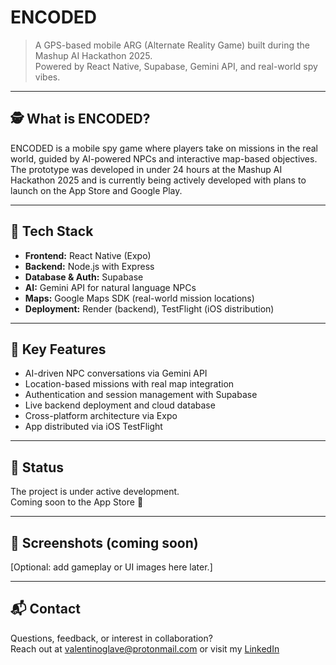 # ENCODED

> A GPS-based mobile ARG (Alternate Reality Game) built during the Mashup AI Hackathon 2025.  
> Powered by React Native, Supabase, Gemini API, and real-world spy vibes.

---

## 🕵️ What is ENCODED?

ENCODED is a mobile spy game where players take on missions in the real world, guided by AI-powered NPCs and interactive map-based objectives. The prototype was developed in under 24 hours at the Mashup AI Hackathon 2025 and is currently being actively developed with plans to launch on the App Store and Google Play.

---

## 🧠 Tech Stack

- **Frontend:** React Native (Expo)
- **Backend:** Node.js with Express
- **Database & Auth:** Supabase
- **AI:** Gemini API for natural language NPCs
- **Maps:** Google Maps SDK (real-world mission locations)
- **Deployment:** Render (backend), TestFlight (iOS distribution)

---

## 🎯 Key Features

- AI-driven NPC conversations via Gemini API
- Location-based missions with real map integration
- Authentication and session management with Supabase
- Live backend deployment and cloud database
- Cross-platform architecture via Expo
- App distributed via iOS TestFlight

---

## 🚧 Status

The project is under active development.  
Coming soon to the App Store 🚀

---

## 📱 Screenshots (coming soon)

[Optional: add gameplay or UI images here later.]

---

## 📬 Contact

Questions, feedback, or interest in collaboration?  
Reach out at [valentinoglave@protonmail.com](mailto:valentinoglave@protonmail.com)  or visit my [LinkedIn](https://linkedin.com/in/valentinoglave)

